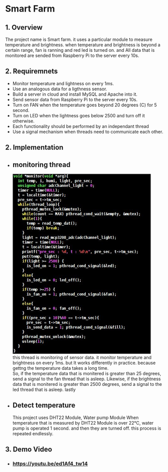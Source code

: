 # Smart Farm

## 1. Overview
The project name is Smart farm. it uses a particular module to measure temperature and brightness. when temperature and brightness is beyond a certain range, fan is ranning and red led is turned on. and All data that is monitored are sended from Raspberry Pi to the server every 10s.

## 2. Requiremnets
 - Monitor temperature and lightness on every 1ms.
 - Use an analogous data for a ligthness sensor. 
 - Build a server in cloud and install MySQL and Apache into it. 
 - Send sensor data from Raspberry Pi to the server every 10s. 
 - Turn on FAN when the temperature goes beyond 20 degrees (C)  for 5 second. 
 - Turn on LED when the lightness goes below 2500 and turn off it otherwise. 
 - Each functionality should be performed by an independant thread
 - Use a signal mechanism when threads need to communicate each other. 

## 2. Implementation
* ## monitoring thread  
    ![moni](./img/moni.jpg)  
    this thread is monitoring of sensor data. it monitor temperature and brightness on every 1ms. but It works differently in practice. because gettng the temperature data takes a long time.  
    So, if the temperature data that is monitered is greater than 25 degrees, send a signal to the fan thread that is asleep.
    Likewise, if the brightness data that is monitered is greater than 2500 degrees, send a signal to the led thread that is asleep.
    lastly 
* ## Detect temperature  
    This project uses DHT22 Module, Water pump Module 
    When temperature that is measured by DHT22 Module is over 22℃, water pump is operated 1 second. and then they are turned off.
    this process is repeated endlessly.

## 3. Demo Video
* ### https://youtu.be/ed1Af4_tw14